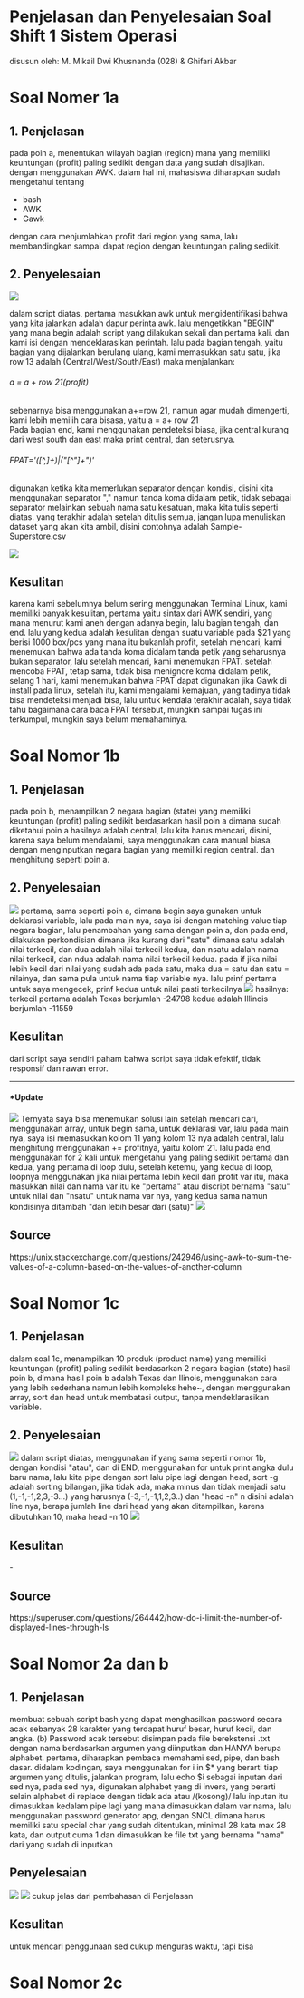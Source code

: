 # Penjelasan dan Penyelesaian Soal Shift 1 Sistem Operasi
disusun oleh: M. Mikail Dwi Khusnanda (028) & Ghifari Akbar


# Soal Nomer 1a
<h2>1. Penjelasan</h2>
pada poin a, menentukan wilayah bagian (region) mana yang memiliki keuntungan (profit) paling
sedikit dengan data yang sudah disajikan. dengan menggunakan AWK.
dalam hal ini, mahasiswa diharapkan sudah mengetahui tentang
<ul>
  <li>bash</li>
  <li>AWK</li>
  <li>Gawk</li>
</ul>
dengan cara menjumlahkan profit dari region yang sama, lalu membandingkan sampai dapat region dengan keuntungan paling sedikit.

<h2>2. Penyelesaian</h2>
<img src="dokumentasi/dokum1.png">
<p>dalam script diatas, pertama masukkan awk untuk mengidentifikasi bahwa yang kita jalankan adalah dapur perinta awk. lalu mengetikkan "BEGIN" yang mana begin adalah script yang dilakukan sekali dan pertama kali. dan kami isi dengan mendeklarasikan perintah. lalu pada bagian tengah, yaitu bagian yang dijalankan berulang ulang, kami memasukkan satu satu, jika row 13 adalah (Central/West/South/East) maka menjalankan:</p>
<h6>a = a + row 21(profit)</h6><p>sebenarnya bisa menggunakan a+=row 21, namun agar mudah dimengerti, kami lebih memilih cara bisasa, yaitu a = a+ row 21<br>Pada bagian end, kami menggunakan pendeteksi biasa, jika central kurang dari west south dan east maka print central, dan seterusnya.</p>
<h6>FPAT='([^,]+)|("[^"]+")'</h6>
<p>digunakan ketika kita memerlukan separator dengan kondisi, disini kita menggunakan separator "," namun tanda koma didalam petik, tidak sebagai separator melainkan sebuah nama satu kesatuan, maka kita tulis seperti diatas. yang terakhir adalah setelah ditulis semua, jangan lupa menuliskan dataset yang akan kita ambil, disini contohnya adalah Sample-Superstore.csv</p>

<img src="dokumentasi/dokum2.png">

<h2>Kesulitan</h2>
karena kami sebelumnya belum sering menggunakan Terminal Linux, kami memiliki banyak kesulitan, pertama yaitu sintax dari AWK sendiri, yang mana menurut kami aneh dengan adanya begin, lalu bagian tengah, dan end. lalu yang kedua adalah kesulitan dengan suatu variable pada $21 yang berisi  1000 box/pcs yang mana itu bukanlah profit, setelah mencari, kami menemukan bahwa ada tanda koma didalam tanda petik yang seharusnya bukan separator, lalu setelah mencari, kami menemukan FPAT. setelah mencoba FPAT, tetap sama, tidak bisa menignore koma didalam petik, selang 1 hari, kami menemukan bahwa FPAT dapat digunakan jika Gawk di install pada linux, setelah itu, kami mengalami kemajuan, yang tadinya tidak bisa mendeteksi menjadi bisa, lalu untuk kendala terakhir adalah, saya tidak tahu bagaimana cara baca FPAT tersebut, mungkin sampai tugas ini terkumpul, mungkin saya belum memahaminya.

# Soal Nomor 1b
<h2>1. Penjelasan</h2>
pada poin b, menampilkan 2 negara bagian (state) yang memiliki keuntungan (profit) paling sedikit berdasarkan hasil poin a dimana sudah diketahui poin a hasilnya adalah central, lalu kita harus mencari, disini, karena saya belum mendalami, saya menggunakan cara manual biasa, dengan menginputkan negara bagian yang memiliki region central. dan menghitung seperti poin a.

<h2>2. Penyelesaian</h2>
<img src="dokumentasi/dokum3.png">
pertama, sama seperti poin a, dimana begin saya gunakan untuk deklarasi variable, lalu pada main nya, saya isi dengan matching value tiap negara bagian, lalu penambahan yang sama dengan poin a, dan pada end, dilakukan perkondisian dimana jika kurang dari "satu" dimana satu adalah nilai terkecil, dan dua adalah nilai terkecil kedua, dan nsatu adalah nama nilai terkecil, dan ndua adalah nama nilai terkecil kedua.
pada if jika nilai lebih kecil dari nilai yang sudah ada pada satu, maka dua = satu dan satu = nilainya, dan sama pula untuk nama tiap variable nya.
lalu prinf pertama untuk saya mengecek, prinf kedua untuk nilai pasti terkecilnya
<img src="dokumentasi/dokum4.png">
hasilnya:
terkecil pertama adalah Texas berjumlah -24798
kedua adalah Illinois berjumlah -11559

<h2>Kesulitan</h2>
dari script saya sendiri paham bahwa script saya tidak efektif, tidak responsif dan rawan error.

<hr></hr>
<h4>*Update</h4>
<img src="dokumentasi/dokum5.png">
Ternyata saya bisa menemukan solusi lain setelah mencari cari, menggunakan array, untuk begin sama, untuk deklarasi var, lalu pada main nya, saya isi memasukkan kolom 11 yang kolom 13 nya adalah central, lalu menghitung menggunakan += profitnya, yaitu kolom 21.
lalu pada end, menggunakan for 2 kali untuk mengetahui yang paling sedikit pertama dan kedua, yang pertama di loop dulu, setelah ketemu, yang kedua di loop, loopnya menggunakan jika nilai pertama lebih kecil dari profit var itu, maka masukkan nilai dan nama var itu ke "pertama" atau discript bernama "satu" untuk nilai dan "nsatu" untuk nama var nya, yang kedua sama namun kondisinya ditambah "dan lebih besar dari (satu)"
<img src="dokumentasi/dokum6.png">

<h2>Source</h2>
https://unix.stackexchange.com/questions/242946/using-awk-to-sum-the-values-of-a-column-based-on-the-values-of-another-column

# Soal Nomor 1c
<h2>1. Penjelasan</h2>
dalam soal 1c, menampilkan 10 produk (product name) yang memiliki keuntungan (profit) paling sedikit berdasarkan 2 negara bagian (state) hasil poin b, dimana hasil poin b adalah Texas dan Ilinois, menggunakan cara yang lebih sederhana namun lebih kompleks hehe~, dengan menggunakan array, sort dan head untuk membatasi output, tanpa mendeklarasikan variable.

<h2>2. Penyelesaian</h2>
<img src="dokumentasi/dokum7.png">
dalam script diatas, menggunakan if yang sama seperti nomor 1b, dengan kondisi "atau", dan di END, menggunakan for untuk print angka dulu baru nama, lalu kita pipe dengan sort lalu pipe lagi dengan head, sort -g adalah sorting bilangan, jika tidak ada, maka minus dan tidak menjadi satu (1,-1,-1,2,3,-3...) yang harusnya (-3,-1,-1,1,2,3..) dan "head -n" n disini adalah line nya, berapa jumlah line dari head yang akan ditampilkan, karena dibutuhkan 10, maka head -n 10

<img src="dokumentasi/dokum8.png">

<h2>Kesulitan</h2>
-
<h2>Source</h2>
https://superuser.com/questions/264442/how-do-i-limit-the-number-of-displayed-lines-through-ls


# Soal Nomor 2a dan b
<h2>1. Penjelasan</h2>
membuat sebuah script bash yang dapat menghasilkan password secara acak sebanyak 28 karakter yang terdapat huruf besar, huruf kecil, dan angka. (b) Password acak tersebut disimpan pada file berekstensi .txt dengan nama berdasarkan argumen yang diinputkan dan HANYA berupa alphabet.
pertama, diharapkan pembaca memahami sed, pipe, dan bash dasar.
didalam kodingan, saya menggunakan for i in $* yang berarti tiap argumen yang ditulis, jalankan program, lalu echo $i sebagai inputan dari sed nya, pada sed nya, digunakan alphabet yang di invers, yang berarti selain alphabet di replace dengan tidak ada atau /(kosong)/ lalu inputan itu dimasukkan kedalam pipe lagi yang mana dimasukkan dalam var nama, lalu menggunakan password generator apg, dengan SNCL dimana harus memiliki satu special char yang sudah ditentukan, minimal 28 kata max 28 kata, dan output cuma 1 dan dimasukkan ke file txt yang bernama "nama" dari yang sudah di inputkan

<h2>Penyelesaian</h2>
<img src="dokumentasi/dokum9.png">
<img src="dokumentasi/dokum10.png">
cukup jelas dari pembahasan di Penjelasan

<h2>Kesulitan</h2>
untuk mencari penggunaan sed cukup menguras waktu, tapi bisa

# Soal Nomor 2c
